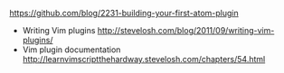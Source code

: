 https://github.com/blog/2231-building-your-first-atom-plugin

- Writing Vim plugins http://stevelosh.com/blog/2011/09/writing-vim-plugins/
- Vim plugin documentation http://learnvimscriptthehardway.stevelosh.com/chapters/54.html
